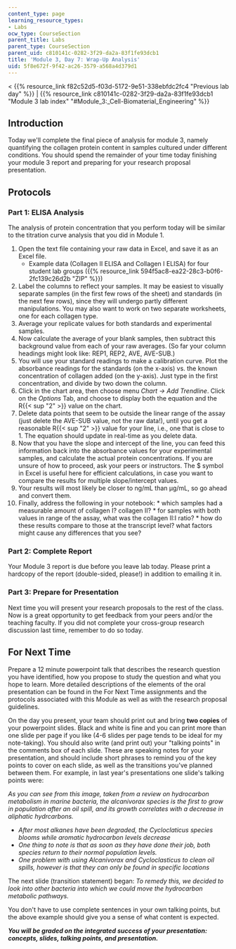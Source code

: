 ```yaml
---
content_type: page
learning_resource_types:
- Labs
ocw_type: CourseSection
parent_title: Labs
parent_type: CourseSection
parent_uid: c810141c-0282-3f29-da2a-83f1fe93dcb1
title: 'Module 3, Day 7: Wrap-Up Analysis'
uid: 5f8e672f-9f42-ac26-3579-a568a4d379d1
---
```


\< {{% resource_link f82c52d5-f03d-5172-9e51-338ebfdc2fc4 "Previous lab day" %}} | {{% resource_link c810141c-0282-3f29-da2a-83f1fe93dcb1 "Module 3 lab index" "#Module_3:_Cell-Biomaterial_Engineering" %}}

Introduction
------------

Today we'll complete the final piece of analysis for module 3, namely quantifying the collagen protein content in samples cultured under different conditions. You should spend the remainder of your time today finishing your module 3 report and preparing for your research proposal presentation.

Protocols
---------

### Part 1: ELISA Analysis

The analysis of protein concentration that you perform today will be similar to the titration curve analysis that you did in Module 1.

1.  Open the text file containing your raw data in Excel, and save it as an Excel file.
    *   Example data (Collagen II ELISA and Collagen I ELISA) for four student lab groups ({{% resource_link 594f5ac8-ea22-28c3-b0f6-2fc139c26d2b "ZIP" %}})
2.  Label the columns to reflect your samples. It may be easiest to visually separate samples (in the first few rows of the sheet) and standards (in the next few rows), since they will undergo partly different manipulations. You may also want to work on two separate worksheets, one for each collagen type.
3.  Average your replicate values for both standards and experimental samples.
4.  Now calculate the average of your blank samples, then subtract this background value from each of your raw averages. (So far your column headings might look like: REP1, REP2, AVE, AVE-SUB.)
5.  You will use your standard readings to make a calibration curve. Plot the absorbance readings for the standards (on the x-axis) vs. the known concentration of collagen added (on the y-axis). Just type in the first concentration, and divide by two down the column.
6.  Click in the chart area, then choose menu _Chart → Add Trendline_. Click on the _Options_ Tab, and choose to display both the equation and the R{{< sup "2" >}} value on the chart.
7.  Delete data points that seem to be outside the linear range of the assay (just delete the AVE-SUB value, not the raw data!), until you get a reasonable R{{< sup "2" >}} value for your line, i.e., one that is close to 1. The equation should update in real-time as you delete data.
8.  Now that you have the slope and intercept of the line, you can feed this information back into the absorbance values for your experimental samples, and calculate the actual protein concentrations. If you are unsure of how to proceed, ask your peers or instructors. The $ symbol in Excel is useful here for efficient calculations, in case you want to compare the results for multiple slope/intercept values.
9.  Your results will most likely be closer to ng/mL than μg/mL, so go ahead and convert them.
10.  Finally, address the following in your notebook:
    *   which samples had a measurable amount of collagen I? collagen II?
    *   for samples with both values in range of the assay, what was the collagen II:I ratio?
    *   how do these results compare to those at the transcript level? what factors might cause any differences that you see?

### Part 2: Complete Report

Your Module 3 report is due before you leave lab today. Please print a hardcopy of the report (double-sided, please!) in addition to emailing it in.

### Part 3: Prepare for Presentation

Next time you will present your research proposals to the rest of the class. Now is a great opportunity to get feedback from your peers and/or the teaching faculty. If you did not complete your cross-group research discussion last time, remember to do so today.

For Next Time
-------------

Prepare a 12 minute powerpoint talk that describes the research question you have identified, how you propose to study the question and what you hope to learn. More detailed descriptions of the elements of the oral presentation can be found in the For Next Time assignments and the protocols associated with this Module as well as with the research proposal guidelines.

On the day you present, your team should print out and bring **two copies** of your powerpoint slides. Black and white is fine and you can print more than one slide per page if you like (4-6 slides per page tends to be ideal for my note-taking). You should also write (and print out) your "talking points" in the comments box of each slide. These are speaking notes for your presentation, and should include short phrases to remind you of the key points to cover on each slide, as well as the transitions you've planned between them. For example, in last year's presentations one slide's talking points were:

_As you can see from this image, taken from a review on hydrocarbon metabolism in marine bacteria, the alcanivorax species is the first to grow in population after an oil spill, and its growth correlates with a decrease in aliphatic hydrcarbons._

*   _After most alkanes have been degraded, the Cycloclaticus species blooms while aromatic hydrocarbon levels decrease_
*   _One thing to note is that as soon as they have done their job, both species return to their normal population levels._
*   _One problem with using Alcanivorax and Cycloclasticus to clean oil spills, however is that they can only be found in specific locations_

The next slide (transition statement) began: _To remedy this, we decided to look into other bacteria into which we could move the hydrocarbon metabolic pathways._

You don't have to use complete sentences in your own talking points, but the above example should give you a sense of what content is expected.

**_You will be graded on the integrated success of your presentation: concepts, slides, talking points, and presentation._**
